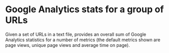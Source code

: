 # Google Analytics stats for a group of URLs

Given a set of URLs in a text file, provides an overall sum of Google
Analytics statistics for a number of metrics (the default metrics shown
are page views, unique page views and average time on page).
